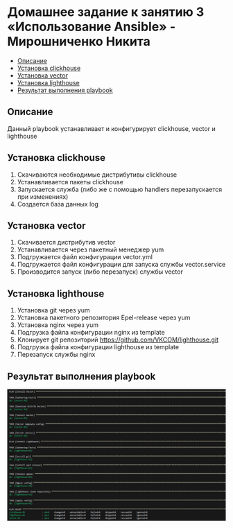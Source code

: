 # Домашнее задание к занятию 3 «Использование Ansible» - Мирошниченко Никита

- [Описание](#Описание)
- [Установка clickhouse](#Установка-clickhouse)
- [Установка vector](#Установка-vector)
- [Установка lighthouse](#Установка-lighthouse)
- [Результат выполнения playbook](#Результат-выполнения-playbook)

## Описание
Данный playbook устанавливает и конфигурирует clickhouse, vector и lighthouse

## Установка clickhouse

1. Скачиваются необходимые дистрибутивы clickhouse
2. Устанавливается пакеты clickhouse
3. Запускается служба (либо же с помощью handlers перезапускается при изменениях)
4. Создается база данных log

## Установка vector

1. Скачивается дистрибутив vector
2. Устанавливается через пакетный менеджер yum
3. Подгружается файл конфигурации vector.yml
4. Подгружается файл конфигурации для запуска службы vector.service
5. Производится запуск (либо перезапуск) службы vector

## Установка lighthouse

1. Установка git через yum
2. Установка пакетного репозитория Epel-release через yum
3. Установка nginx через yum
4. Подгрузка файла конфигурации nginx из template
5. Клонирует git репозиторий https://github.com/VKCOM/lighthouse.git
6. Подгрузка файла конфигурации lighthouse из template
7. Перезапуск службы nginx 

## Результат выполнения playbook

![Скриншот](https://github.com/Tourker/Git_HW/blob/main/HW_Ansible/img/03/result.jpg)